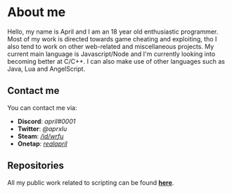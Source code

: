 # About me

Hello, my name is April and I am an 18 year old enthusiastic programmer. Most of my work is directed towards game cheating and exploiting, tho I also tend to work on other web-related and miscellaneous projects. My current main language is Javascript/Node and I'm currently looking into becoming better at C/C++. I can also make use of other languages such as Java, Lua and AngelScript.

## Contact me

You can contact me via:

- **Discord**: *april#0001*
- **Twitter**: *@aprxlu*
- **Steam**: *[/id/wrfu](https://steamcommunity.com/id/wrfu/)*
- **Onetap**: *[realapril](https://www.onetap.com/members/realapril.3965/)*

## Repositories

All my public work related to scripting can be found **[here](https://github.com/aprxl/scripting)**.
